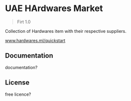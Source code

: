 # UAE HArdwares Market
> Firt 1.0

Collection of Hardwares item with their respective suppliers. 

www.hardwares.ml/quickstart

## Documentation

 documentation?


## License
 
free licence?
